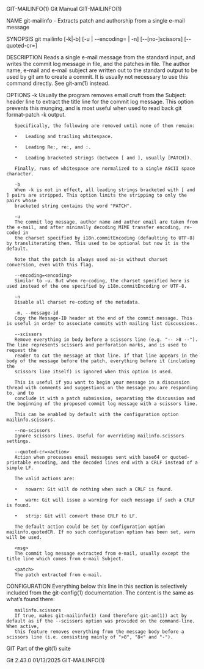 GIT-MAILINFO(1)								  Git Manual							       GIT-MAILINFO(1)

NAME
       git-mailinfo - Extracts patch and authorship from a single e-mail message

SYNOPSIS
       git mailinfo [-k|-b] [-u | --encoding=<encoding> | -n]
		      [--[no-]scissors] [--quoted-cr=<action>]
		      <msg> <patch>

DESCRIPTION
       Reads a single e-mail message from the standard input, and writes the commit log message in <msg> file, and the patches in <patch> file. The author
       name, e-mail and e-mail subject are written out to the standard output to be used by git am to create a commit. It is usually not necessary to use this
       command directly. See git-am(1) instead.

OPTIONS
       -k
	   Usually the program removes email cruft from the Subject: header line to extract the title line for the commit log message. This option prevents
	   this munging, and is most useful when used to read back git format-patch -k output.

	   Specifically, the following are removed until none of them remain:

	   •   Leading and trailing whitespace.

	   •   Leading Re:, re:, and :.

	   •   Leading bracketed strings (between [ and ], usually [PATCH]).

	   Finally, runs of whitespace are normalized to a single ASCII space character.

       -b
	   When -k is not in effect, all leading strings bracketed with [ and ] pairs are stripped. This option limits the stripping to only the pairs whose
	   bracketed string contains the word "PATCH".

       -u
	   The commit log message, author name and author email are taken from the e-mail, and after minimally decoding MIME transfer encoding, re-coded in
	   the charset specified by i18n.commitEncoding (defaulting to UTF-8) by transliterating them. This used to be optional but now it is the default.

	   Note that the patch is always used as-is without charset conversion, even with this flag.

       --encoding=<encoding>
	   Similar to -u. But when re-coding, the charset specified here is used instead of the one specified by i18n.commitEncoding or UTF-8.

       -n
	   Disable all charset re-coding of the metadata.

       -m, --message-id
	   Copy the Message-ID header at the end of the commit message. This is useful in order to associate commits with mailing list discussions.

       --scissors
	   Remove everything in body before a scissors line (e.g. "-- >8 --"). The line represents scissors and perforation marks, and is used to request the
	   reader to cut the message at that line. If that line appears in the body of the message before the patch, everything before it (including the
	   scissors line itself) is ignored when this option is used.

	   This is useful if you want to begin your message in a discussion thread with comments and suggestions on the message you are responding to, and to
	   conclude it with a patch submission, separating the discussion and the beginning of the proposed commit log message with a scissors line.

	   This can be enabled by default with the configuration option mailinfo.scissors.

       --no-scissors
	   Ignore scissors lines. Useful for overriding mailinfo.scissors settings.

       --quoted-cr=<action>
	   Action when processes email messages sent with base64 or quoted-printable encoding, and the decoded lines end with a CRLF instead of a simple LF.

	   The valid actions are:

	   •   nowarn: Git will do nothing when such a CRLF is found.

	   •   warn: Git will issue a warning for each message if such a CRLF is found.

	   •   strip: Git will convert those CRLF to LF.

	   The default action could be set by configuration option mailinfo.quotedCR. If no such configuration option has been set, warn will be used.

       <msg>
	   The commit log message extracted from e-mail, usually except the title line which comes from e-mail Subject.

       <patch>
	   The patch extracted from e-mail.

CONFIGURATION
       Everything below this line in this section is selectively included from the git-config(1) documentation. The content is the same as what’s found there:

       mailinfo.scissors
	   If true, makes git-mailinfo(1) (and therefore git-am(1)) act by default as if the --scissors option was provided on the command-line. When active,
	   this feature removes everything from the message body before a scissors line (i.e. consisting mainly of ">8", "8<" and "-").

GIT
       Part of the git(1) suite

Git 2.43.0								  01/13/2025							       GIT-MAILINFO(1)
